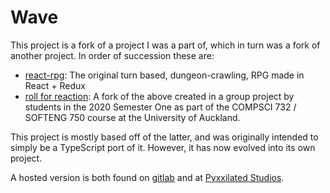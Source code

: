 # Wave

This project is a fork of a project I was a part of, which in turn was a fork of another project. In order of succession these are:

-   [react-rpg](https://github.com/ASteinheiser/react-rpg.com): The original turn based, dungeon-crawling, RPG made in React + Redux
-   [roll for reaction](https://github.com/Matteas-Eden/roll-for-reaction): A fork of the above created in a group project by students in the 2020 Semester One as part of the COMPSCI 732 / SOFTENG 750 course at the University of Auckland.

This project is mostly based off of the latter, and was originally intended to simply be a TypeScript port of it. However, it has now evolved into its own project.

A hosted version is both found on [gitlab](https://pyxxilated-studios.gitlab.io/wave/) and at [Pyxxilated Studios](https://www.pyxxilated.studio/wave/).
